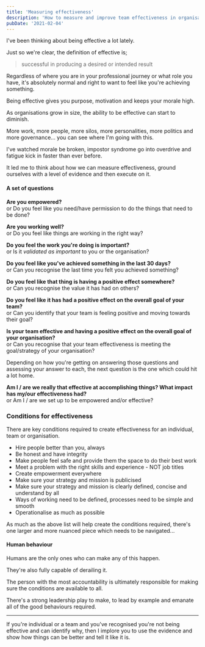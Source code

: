 ```yaml
---
title: 'Measuring effectiveness'
description: 'How to measure and improve team effectiveness in organisations.'
pubDate: '2021-02-04'
---
```


I've been thinking about being effective a lot lately.

Just so we're clear, the definition of effective is;

> successful in producing a desired or intended result

Regardless of where you are in your professional journey or what role you have, it's absolutely normal and right to want to feel like you're achieving something.

Being effective gives you purpose, motivation and keeps your morale high.

As organisations grow in size, the ability to be effective can start to diminish.

More work, more people, more silos, more personalities, more politics and more governance... you can see where I'm going with this.

I've watched morale be broken, impostor syndrome go into overdrive and fatigue kick in faster than ever before.

It led me to think about how we can measure effectiveness, ground ourselves with a level of evidence and then execute on it.

#### A set of questions

**Are you empowered?**\
or Do you feel like you need/have permission to do the things that need to be done?

**Are you working well?**\
or Do you feel like things are working in the right way?

**Do you feel the work you're doing is important?**\
or Is it _validated as important_ to you or the organisation?

**Do you feel like you've achieved something in the last 30 days?**\
or Can you recognise the last time you felt you achieved something?

**Do you feel like that thing is having a positive effect somewhere?**\
or Can you recognise the value it has had on others?

**Do you feel like it has had a positive effect on the overall goal of your team?**\
or Can you identify that your team is feeling positive and moving towards their goal?

**Is your team effective and having a positive effect on the overall goal of your organisation?**\
or Can you recognise that your team effectiveness is meeting the goal/strategy of your organisation?

Depending on how you're getting on answering those questions and assessing your answer to each, the next question is the one which could hit a lot home.

**Am I / are we really that effective at accomplishing things? What impact has my/our effectiveness had?**\
or Am I / are we set up to be empowered and/or effective?

### Conditions for effectiveness

There are key conditions required to create effectiveness for an individual, team or organisation.

* Hire people better than you, always
* Be honest and have integrity
* Make people feel safe and provide them the space to do their best work
* Meet a problem with the right skills and experience - NOT job titles
* Create empowerment everywhere
* Make sure your strategy and mission is publicised
* Make sure your strategy and mission is clearly defined, concise and understand by all
* Ways of working need to be defined, processes need to be simple and smooth
* Operationalise as much as possible

As much as the above list will help create the conditions required, there's one larger and more nuanced piece which needs to be navigated...

#### Human behaviour

Humans are the only ones who can make any of this happen.

They're also fully capable of derailing it.

The person with the most accountability is ultimately responsible for making sure the conditions are available to all.

There's a strong leadership play to make, to lead by example and emanate all of the good behaviours required.

---

If you're individual or a team and you've recognised you're not being effective and can identify why, then I implore you to use the evidence and show how things can be better and tell it like it is.